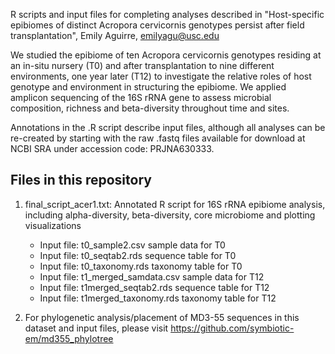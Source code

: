 <insert some brief description of the project>
<Emily - you can modify the outline below for your own files to include some descriptions and link to any other scripts or softwares used>

R scripts and input files for completing analyses described in "Host-specific epibiomes of distinct Acropora cervicornis genotypes persist after field transplantation", Emily Aguirre, emilyagu@usc.edu

We studied the epibiome of ten Acropora cervicornis genotypes residing at an in-situ nursery (T0) and after transplantation to nine different environments, one year later (T12) to investigate the relative roles of host genotype and environment in structuring the epibiome. We applied amplicon sequencing of the 16S rRNA gene to assess microbial composition, richness and beta-diversity throughout time and sites.

Annotations in the .R script describe input files, although all analyses can be re-created by starting with the raw .fastq files available for download at NCBI SRA under accession code: PRJNA630333.
	
Files in this repository 
-----------

1. final_script_acer1.txt: Annotated R script for 16S rRNA epibiome analysis, including alpha-diversity, beta-diversity, core microbiome and plotting visualizations
	- Input file: t0_sample2.csv                    sample data for T0
	- Input file: t0_seqtab2.rds                    sequence table for T0
	- Input file: t0_taxonomy.rds                   taxonomy table for T0
	- Input file: t1_merged_samdata.csv             sample data for T12
	- Input file: t1merged_seqtab2.rds              sequence table for T12
	- Input file: t1merged_taxonomy.rds             taxonomy table for T12
	
	
2. For phylogenetic analysis/placement of MD3-55 sequences in this dataset and input files, please visit https://github.com/symbiotic-em/md355_phylotree











